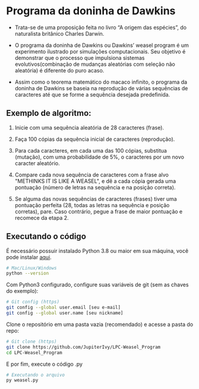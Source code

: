 # Programa da doninha de Dawkins
- Trata-se de uma proposição feita no livro “A origem das espécies”, do naturalista britânico Charles Darwin.

- O programa da doninha de Dawkins ou Dawkins’ weasel program é um experimento ilustrado por simulações computacionais. Seu objetivo é demonstrar que o processo que impulsiona sistemas evolutivos(combinação de mudanças aleatórias com seleção não aleatória) é diferente do puro acaso.

- Assim como o teorema matemático do macaco infinito, o programa da doninha de Dawkins se baseia na reprodução de várias sequências de caracteres até que se forme a sequência desejada predefinida.

## Exemplo de algoritmo:
 
1) Inicie com uma sequência aleatória de 28 caracteres (frase).

2) Faça 100 cópias da sequência inicial de caracteres (reprodução).

3) Para cada caracteres, em cada uma das 100 cópias, substitua (mutação), com uma probabilidade de 5%, o caracteres por um novo caracter aleatório.

4) Compare cada nova sequência de caracteres com a frase alvo "METHINKS IT IS LIKE A WEASEL", e dê a cada cópia gerada uma pontuação (número de letras na sequência e na posição correta).

5) Se alguma das novas sequências de caracteres (frases) tiver uma pontuação perfeita (28, todas as letras na sequência e posição corretas), pare. Caso contrário, pegue a frase de maior pontuação e recomece da etapa 2.

## Executando o código

É necessário possuir instalado Python 3.8 ou maior em sua máquina, você pode instalar [aqui](https://www.python.org/downloads/).

```bash
# Mac/Linux/Windows 
python --version
```

Com Python3 configurado, configure suas variáveis de git (sem as chaves do exemplo):

```bash
# Git config (https)
git config --global user.email [seu e-mail] 
git config --global user.name [seu nickname] 
```

Clone o repositório em uma pasta vazia (recomendado) e acesse a pasta do repo:

```bash
# Git clone (https)
git clone https://github.com/JupiterIvy/LPC-Weasel_Program
cd LPC-Weasel_Program
```

E por fim, execute o código .py 

```bash
# Executando o arquivo
py weasel.py
```
